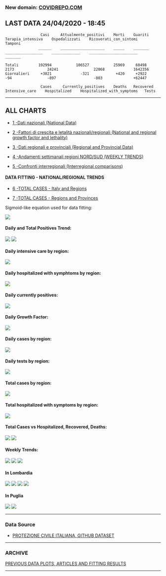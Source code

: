 <!-- start -->
### New domain: <a href="https://www.covidrepo.com/">COVIDREPO.COM</a>

## LAST DATA 24/04/2020 - 18:45


                    Casi     Attualmente_positivi    Morti    Guariti    Terapia_intensiva    Ospedalizzati    Ricoverati_con_sintomi    Tamponi
                   ______    ____________________    _____    _______    _________________    _____________    ______________________    _______
                   
    Totali         192994           106527           25969     60498           2173               24241                22068             1642356
    Giornalieri     +3021             -321            +420     +2922            -94                -897                 -803              +62447
    
                    Cases     Currently_positives    Deaths   Recovered    Intensive_care    Hospitalized    Hospitalized_with_symptoms   Tests                
    
---

## ALL CHARTS

- [1 -Dati nazionali (National Data)](/RUN_24_04/RUN0/RUN.html)

- [2 -Fattori di crescita e letalità nazionali/regionali (National and regional growth factor and lethality)](/RUN_24_04/RUN6/RUN.html)

- [3 -Dati regionali e provinciali (Regional and Provincial Data)](/RUN_24_04/RUN2/RUN.html)

- [4 -Andamenti settimanali regioni NORD/SUD (WEEKLY TRENDS)](/RUN_24_04/RUN5/RUN.html)

- [5 -Confronti interregionali (Interregional comparisons)](/RUN_24_04/RUN4/RUN.html)

#### DATA FITTING - NATIONAL/REGIONAL TRENDS

- [6 -TOTAL CASES - Italy and Regions](/RUN_24_04/RUN1/RUN.html)

- [7 -TOTAL CASES - Regions and Provinces](/RUN_24_04/RUN13/RUN.html)

Sigmoid-like equation used for data fitting:

<img src="http://latex.codecogs.com/svg.latex?Sig = \frac{a}{e^{b(x+c)} + a1e^{b1(x+c1)} - d}" border="0"/>

#### Daily and Total Positives Trend:
<img src="https://marcelchiarello.github.io/showdata/RUN_24_04/RUN1/RUN_DATA_FIT_TOTAL_CASES_ITALY_REGIONS_01.png">
<img src="https://marcelchiarello.github.io/showdata/RUN_24_04/RUN1/RUN_DATA_FIT_TOTAL_CASES_ITALY_REGIONS_02.png">

#### Daily intensive care by region:
<img src="https://marcelchiarello.github.io/showdata/RUN_24_04/RUN4/RUN_INTEREGION_13.png">

#### Daily hospitalized with symphtoms by region:
<img src="https://marcelchiarello.github.io/showdata/RUN_24_04/RUN4/RUN_INTEREGION_14.png">

#### Daily currently positives:
<img src="https://marcelchiarello.github.io/showdata/RUN_24_04/RUN4/RUN_INTEREGION_15.png">

#### Daily Growth Factor:
<img src="https://marcelchiarello.github.io/showdata/RUN_24_04/RUN6/RUN_FACTORS_01.png">

#### Daily cases by region:
<img src="https://marcelchiarello.github.io/showdata/RUN_24_04/RUN4/RUN_INTEREGION_11.png">

#### Daily tests by region:
<img src="https://marcelchiarello.github.io/showdata/RUN_24_04/RUN4/RUN_INTEREGION_12.png">

#### Total cases by region:
<img src="https://marcelchiarello.github.io/showdata/RUN_24_04/RUN4/RUN_INTEREGION_01.png">

#### Total hospitalized with symptoms by region:
<img src="https://marcelchiarello.github.io/showdata/RUN_24_04/RUN4/RUN_INTEREGION_05.png">

#### Total Cases vs Hospitalized, Recovered, Deaths:
<img src="https://marcelchiarello.github.io/showdata/RUN_24_04/RUN0/RUN_DATA_ITALIA_01.png">


<img src="https://marcelchiarello.github.io/showdata/RUN_24_04/RUN0/RUN_DATA_ITALIA_04.png">

#### Weekly Trends:
<img src="https://marcelchiarello.github.io/showdata/RUN_24_04/RUN5/RUN_NEWTRENDS_01.png">
<img src="https://marcelchiarello.github.io/showdata/RUN_24_04/RUN5/RUN_NEWTRENDS_02.png">
<img src="https://marcelchiarello.github.io/showdata/RUN_24_04/RUN5/RUN_NEWTRENDS_03.png">


#### In Lombardia

<img src="https://marcelchiarello.github.io/showdata/RUN_24_04/RUN1/RUN_DATA_FIT_TOTAL_CASES_ITALY_REGIONS_05.png">
<img src="https://marcelchiarello.github.io/showdata/RUN_24_04/RUN1/RUN_DATA_FIT_TOTAL_CASES_ITALY_REGIONS_06.png">
<img src="https://marcelchiarello.github.io/showdata/RUN_24_04/RUN13/RUN_DATA_FIT_TOTAL_CASES_PROVINCES_18.png">
<img src="https://marcelchiarello.github.io/showdata/RUN_24_04/RUN13/RUN_DATA_FIT_TOTAL_CASES_PROVINCES_20.png">

#### In Puglia

<img src="https://marcelchiarello.github.io/showdata/RUN_24_04/RUN1/RUN_DATA_FIT_TOTAL_CASES_ITALY_REGIONS_03.png">
<img src="https://marcelchiarello.github.io/showdata/RUN_24_04/RUN1/RUN_DATA_FIT_TOTAL_CASES_ITALY_REGIONS_04.png">

---

### Data Source

- [PROTEZIONE CIVILE ITALIANA, GITHUB DATASET](https://github.com/pcm-dpc/COVID-19)

---

### ARCHIVE
[PREVIOUS DATA,PLOTS, ARTICLES AND FITTING RESULTS](/archive.md)

---
